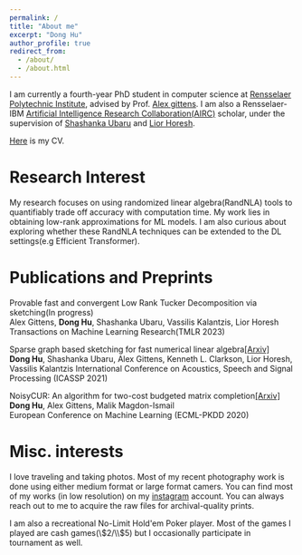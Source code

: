 ```yaml
---
permalink: /
title: "About me"
excerpt: "Dong Hu"
author_profile: true
redirect_from: 
  - /about/
  - /about.html
---
```

I am currently a fourth-year PhD student in computer science at [Rensselaer Polytechnic Institute](https://science.rpi.edu/computer-science), advised by Prof. [Alex gittens](https://www.cs.rpi.edu/~gittea/). I am also a Rensselaer-IBM [Artificial Intelligence Research Collaboration(AIRC)](https://airc.rpi.edu) scholar, under the supervision of [Shashanka Ubaru](https://shashankaubaru.github.io) and [Lior Horesh](https://researcher.watson.ibm.com/researcher/view.php?person=us-lhoresh).

[Here](/CV/) is my CV.

Research Interest
======
My research focuses on using randomized linear algebra(RandNLA) tools to quantifiably trade off accuracy with computation time. My work lies in obtaining low-rank approximations for ML models. I am also curious about exploring whether these RandNLA techniques can be extended to the DL settings(e.g Efficient Transformer).

Publications and Preprints
======

Provable fast and convergent Low Rank Tucker Decomposition via sketching(In progress)  
Alex Gittens, **Dong Hu**, Shashanka Ubaru, Vassilis Kalantzis, Lior Horesh  
Transactions on Machine Learning Research(TMLR 2023)

Sparse graph based sketching for fast numerical linear algebra[[Arxiv]](https://arxiv.org/abs/2102.05758)  
**Dong Hu**, Shashanka Ubaru, Alex Gittens, Kenneth L. Clarkson, Lior Horesh, Vassilis Kalantzis
International Conference on Acoustics, Speech and Signal Processing (ICASSP 2021)

NoisyCUR: An algorithm for two-cost budgeted matrix completion[[Arxiv]](https://arxiv.org/pdf/2104.08026.pdf)  
**Dong Hu**, Alex Gittens, Malik Magdon-Ismail  
European Conference on Machine Learning (ECML-PKDD 2020)

Misc. interests
======
I love traveling and taking photos. Most of my recent photography work is done using either medium format or large format camers. You can find most of my works (in low resolution) on my [instagram](https://www.instagram.com/jurohd_/) account. You can always reach out to me to acquire the raw files for archival-quality prints.  

I am also a recreational No-Limit Hold'em Poker player. Most of the games I played are cash games(\\$2/\\$5) but I occasionally participate in tournament as well.